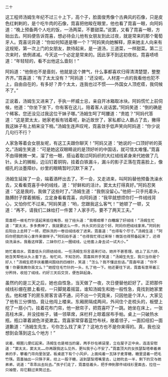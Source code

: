     二十 

   这工程师汤姆生年纪不过三十上下，高个子，脸面俊秀像个古典风的石像，只是皮色红剌剌的，是个吃牛肉的石像，霓喜把他睃在眼里，他也看了霓喜一眼，向阿妈道：“晚上预备两个人吃的饭，一汤两菜，不要甜菜。”说罢，又看了霓喜一眼，方始出去。阿妈便告诉霓喜，想必待会儿他有女朋友到此过夜，就是常来的那个葡萄牙人。霓喜诧异道：“你如何知道是哪一个？”阿妈笑向她解释，原来她主人向来有这规矩，第一次上门的女朋友，款待起来，是一道汤，三道菜，一样甜菜。第二三次来时，依例递减。今天这一个必定是常来的。因此享不到这初夜权。霓喜啧啧道：“年轻轻的，看不出他这么啬刻！”

   阿妈道：“他倒也不是啬刻，他就是这个脾气，什么事都喜欢归得清清楚楚，整整齐齐。”霓喜道：“有了太太没有？”阿妈道：“还没呢。人材差一点的我看他也犯不上，自由自在的，有多好？弄个太太，连我也过不惯——外国女人顶疙瘩，我伺候不了。”

   正说着，汤姆生又进来了，手执一杯威士忌，亲自开冰箱取冰块。阿妈慌忙上前伺候，他道：“你坐下坐下，你有客在这儿，陪着客人说话罢。”阿妈笑道：“倒的确是个稀客。您还没见过我这位干妹子哪。”汤姆生呵了呵腰道：“贵姓？”阿妈代答道：“这是窦太太，她家老板有钱着呢，新近故世了，家私都让人霸占了去，撇得我这妹子有上梢来没下梢。”汤姆生连声叹咤，霓喜敛手低声笑向阿妈道：“你少说几句行不行？

   人家急等着会女朋友呢，有这工夫跟你聊天！”阿妈又道：“她说的一口顶好听的英文。”汤姆生笑道：“可是她这双眼睛说的是顶好听的中国话，就可惜太难懂。”霓喜不由得微微一笑，溜了他一眼，搭讪着取过阿妈织的大红绒线紧身来代她做了几针。头上的搁板，边沿钉着铜钩，挂着白铁漏斗，漏斗的影子正落在霓喜脸上，像细孔的淡墨障纱。纱里的眼睛暂时沉默下来了。

   汤姆生延挨了一会，端着酒杯出去了。不一会，又走进来，叫阿妈替他预备洗澡水去，又看看霓喜手中的绒线，道：“好鲜和的活计。窦太太打得真好。”阿妈忍笑道：“这是我的，我做了这些时了。”汤姆生道：“我倒没留心。”他把一只手托着头，胳膊肘子撑着搁板，立定身看看霓喜，向阿妈道：“我早就想烦你打一件绒线背心，又怕你忙不过来。”阿妈笑道：“哟，您跟我这么客气！”’她顿了一顿，又道：“再不，请我们二妹给打一件罢？人家手巧，要不了两天工夫。”

    霓喜把一根毛竹针竖起来抵住嘴唇，扭了扭头道：“我哪成哪？白糟蹋了好绒线！”汤姆生忙道：“窦太太，多多费神了，我就要这么一件，外头买的没这个好。阿妈你把绒线拿来。”阿妈到后阳台上去转了一转，把拆洗的一卷旧绒线收了进来。霓喜道：“也得有个尽寸。”汤姆生道：“阿妈你把我的背心拿件来做样子。”阿妈拍手道：“也得我忙得过来呀！晚饭也得预备起来了，还得烧洗澡水。我看这样罢，二妹你打上一圈绒线，让他套上身去试一试大小。”

    她忙着烧水，霓喜低头只顾结绒线，一任汤姆生将言语来打动，她并不甚答理。结上了五六排，她含笑帮他从头上套下去，匆忙间，不知怎的，霓喜摔开手笑道：“汤姆生先生，我只当你是个好人！”汤姆生把手扶着腰间围绕的四根针，笑道：“怎么？我不懂这些话。”霓喜啐道：“你不懂！你要我教你英文么？”她捏住毛竹针的一头，扎了他一下。他还要往下说，霓喜有意带着三分矜持，收拾了绒线，约好三天后交货，便告辞起身。

   虽然约的是三天之后，她也自性急，当天做了一夜，次日便替他赶好了。正把那件绒线衫绷在膝上看视，一只脚晃着摇篮，谁知汤姆生和她一般性急，竟找到她家里去。他和楼下的房东房客言语不通，问不出一个究竟来，只因他是个洋人，大家见了他有三分惧怕，竟让他闯上楼来。东厢房隔成两间，外间住个走梳头的，板壁上挖了一扇小门，挂着花布门帘，他一掀帘子，把霓喜吓了一跳。她坐在床上，一张高柱木床，并没挂帐子，铺一领草席，床栏杆上晾着尿布手帕。桌上一只破热水瓶，瓶口罩着湖色洋瓷漱盂。霓喜家常穿着蓝竹布袄，敞着领子，一面扣纽扣一面道歉道：“汤姆生先生，亏你怎么找了来了？这地方也不是你来得的。真，我也没想到会落到这么个地方！”

    说着，眼圈儿便红起来。汤姆生也是相当的窘，两手抄在裤袋里，立在屋子正中央，连连安慰道：“窦太太，窦太太……你再跟我这么见外，更叫我于心不安了。”霓喜顶大的女孩瑟梨塔牵着弟弟的手，攀着门帘向里张望。板桌底下有个小风炉，上面炖着一瓦钵子麦芽糖，糖里竖着一把毛竹筷。霓喜抽出一只筷子来，绞上一股子糖，送到瑟梨塔嘴里去，让她吮去一半，剩下的交与她弟弟，说道：“乖乖出去玩去。”孩子们走了，霓喜低着头，把手伸到那件绒线衫里面去，拉住一只袖管，将它翻过来筒过去。

